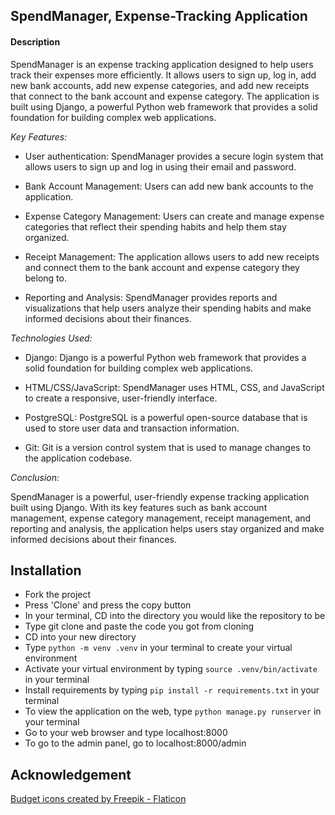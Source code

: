 ## SpendManager, Expense-Tracking Application

#### Description

SpendManager is an expense tracking application designed to help users track their expenses more efficiently. It allows users to sign up, log in, add new bank accounts, add new expense categories, and add new receipts that connect to the bank account and expense category. The application is built using Django, a powerful Python web framework that provides a solid foundation for building complex web applications.

*Key Features:*

- User authentication: SpendManager provides a secure login system that allows users to sign up and log in using their email and password.

- Bank Account Management: Users can add new bank accounts to the application.

- Expense Category Management: Users can create and manage expense categories that reflect their spending habits and help them stay organized.

- Receipt Management: The application allows users to add new receipts and connect them to the bank account and expense category they belong to.

- Reporting and Analysis: SpendManager provides reports and visualizations that help users analyze their spending habits and make informed decisions about their finances.

*Technologies Used:*

- Django: Django is a powerful Python web framework that provides a solid foundation for building complex web applications.

- HTML/CSS/JavaScript: SpendManager uses HTML, CSS, and JavaScript to create a responsive, user-friendly interface.

- PostgreSQL: PostgreSQL is a powerful open-source database that is used to store user data and transaction information.

- Git: Git is a version control system that is used to manage changes to the application codebase.

*Conclusion:*

SpendManager is a powerful, user-friendly expense tracking application built using Django. With its key features such as bank account management, expense category management, receipt management, and reporting and analysis, the application helps users stay organized and make informed decisions about their finances.

## Installation

- Fork the project
- Press 'Clone' and press the copy button
- In your terminal, CD into the directory you would like the repository to be
- Type git clone and paste the  code you got from cloning
- CD into your new directory
- Type `python -m venv .venv` in your terminal to create your virtual environment
- Activate your virtual environment by typing `source .venv/bin/activate` in your terminal
- Install requirements by typing `pip install -r requirements.txt` in your terminal
- To view the application on the web, type `python manage.py runserver` in your terminal
- Go to your web browser and type localhost:8000
- To go to the admin panel, go to localhost:8000/admin

## Acknowledgement

<a href="https://www.flaticon.com/free-icons/budget" title="budget icons">Budget icons created by Freepik - Flaticon</a>

